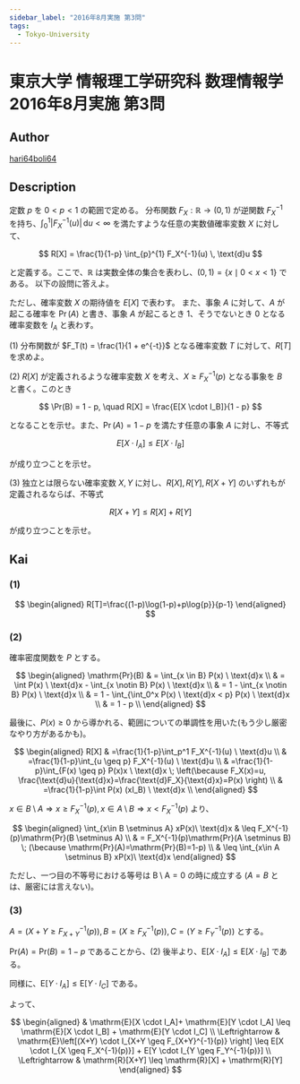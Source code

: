 ```yaml
---
sidebar_label: "2016年8月実施 第3問"
tags:
  - Tokyo-University
---
```

# 東京大学 情報理工学研究科 数理情報学 2016年8月実施 第3問

## **Author**
[hari64boli64](https://github.com/hari64boli64/GraduateSchoolEntranceExamination)

## **Description**
定数 $p$ を $0 < p < 1$ の範囲で定める。
分布関数 $F_X : \mathbb{R} \rightarrow (0, 1)$ が逆関数 $F_X^{-1}$ を持ち、$\int_{0}^{1} |F_X^{-1}(u)| \, \text{d}u < \infty$ を満たすような任意の実数値確率変数 $X$ に対して、

$$
R[X] = \frac{1}{1-p} \int_{p}^{1} F_X^{-1}(u) \, \text{d}u
$$

と定義する。ここで、$\mathbb{R}$ は実数全体の集合を表わし、$(0, 1) = \{x \mid 0 < x < 1\}$ である。
以下の設問に答えよ。

ただし、確率変数 $X$ の期待値を $E[X]$ で表わす。
また、事象 $A$ に対して、$A$ が起こる確率を $\Pr(A)$ と書き、事象 $A$ が起こるとき $1$、そうでないとき $0$ となる確率変数を $I_A$ と表わす。

(1) 分布関数が $F_T(t) = \frac{1}{1 + e^{-t}}$ となる確率変数 $T$ に対して、$R[T]$ を求めよ。

(2) $R[X]$ が定義されるような確率変数 $X$ を考え、$X \geq F_X^{-1}(p)$ となる事象を $B$ と書く。このとき

$$
\Pr(B) = 1 - p, \quad R[X] = \frac{E[X \cdot I_B]}{1 - p}
$$

となることを示せ。また、$\Pr(A) = 1 - p$ を満たす任意の事象 $A$ に対し、不等式

$$
E[X \cdot I_A] \leq E[X \cdot I_B]
$$

が成り立つことを示せ。

(3) 独立とは限らない確率変数 $X, Y$ に対し、$R[X], R[Y], R[X + Y]$ のいずれもが定義されるならば、不等式

$$
R[X + Y] \leq R[X] + R[Y]
$$

が成り立つことを示せ。


## **Kai**
### (1)

$$
\begin{aligned}
    R[T]=\frac{(1-p)\log(1-p)+p\log{p}}{p-1}
\end{aligned}
$$

### (2)
確率密度関数を $P$ とする。

$$
\begin{aligned}
    \mathrm{Pr}(B) & = \int_{x \in B} P(x) \ \text{d}x                       \\
                   & = \int P(x) \ \text{d}x - \int_{x \notin B} P(x) \ \text{d}x \\
                   & = 1 - \int_{x \notin B} P(x) \ \text{d}x                \\
                   & = 1 - \int_{\int_0^x P(x) \ \text{d}x < p} P(x) \ \text{d}x  \\
                   & = 1 - p                                            \\
\end{aligned}
$$

最後に、$P(x) \geq 0$ から導かれる、範囲についての単調性を用いた(もう少し厳密なやり方があるかも)。

$$
\begin{aligned}
    R[X] & =\frac{1}{1-p}\int_p^1 F_X^{-1}(u) \ \text{d}u                                                            \\
         & =\frac{1}{1-p}\int_{u \geq p} F_X^{-1}(u) \ \text{d}u                                                     \\
         & =\frac{1}{1-p}\int_{F(x) \geq p} P(x)x \ \text{d}x \; \left(\because F_X(x)=u, \frac{\text{d}u}{\text{d}x}=\frac{\text{d}F_X}{\text{d}x}=P(x) \right) \\
         & =\frac{1}{1-p}\int P(x) (xI_B) \ \text{d}x                                                                \\
\end{aligned}
$$

$x \in B \setminus A \Rightarrow x \geq F_X^{-1}(p), x \in A \setminus B \Rightarrow x < F_X^{-1}(p)$ より、

$$
\begin{aligned}
    \int_{x\in B \setminus A} xP(x)\ \text{d}x & \leq F_X^{-1}(p)\mathrm{Pr}(B \setminus A)                                              \\
                                      & = F_X^{-1}(p)\mathrm{Pr}(A \setminus B) \; (\because \mathrm{Pr}(A)=\mathrm{Pr}(B)=1-p) \\
                                      & \leq \int_{x\in A \setminus B} xP(x)\ \text{d}x
\end{aligned}
$$

ただし、一つ目の不等号における等号は $\mathrm{B \setminus A}=0$ の時に成立する ($A=B$ とは、厳密には言えない)。

### (3)
$A=(X+Y \geq F_{X+Y}^{-1}(p)),B=(X \geq F_X^{-1}(p)),C=(Y \geq F_Y^{-1}(p))$ とする。

$\mathrm{Pr}(A)=\mathrm{Pr}(B)=1-p$ であることから、(2) 後半より、$\mathrm{E}[X \cdot I_A] \leq \mathrm{E}[X \cdot I_B]$ である。

同様に、$\mathrm{E}[Y \cdot I_A] \leq \mathrm{E}[Y \cdot I_C]$ である。

よって、

$$
\begin{aligned}
                    & \mathrm{E}[X \cdot I_A]+ \mathrm{E}[Y \cdot I_A] \leq \mathrm{E}[X \cdot I_B] + \mathrm{E}[Y \cdot I_C]                             \\
    \Leftrightarrow & \mathrm{E}\left[(X+Y) \cdot I_{X+Y \geq F_{X+Y}^{-1}(p)} \right] \leq E[X \cdot I_{X \geq F_X^{-1}(p)}] + E[Y \cdot I_{Y \geq F_Y^{-1}(p)}] \\
    \Leftrightarrow & \mathrm{R}[X+Y] \leq \mathrm{R}[X] + \mathrm{R}[Y]
\end{aligned}
$$
